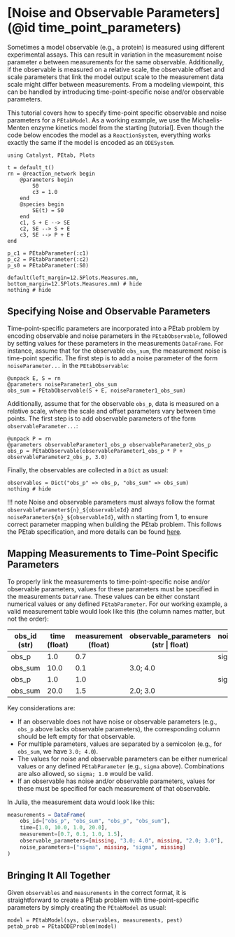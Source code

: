 # [Noise and Observable Parameters](@id time_point_parameters)

Sometimes a model observable (e.g., a protein) is measured using different experimental assays. This can result in variation in the measurement noise parameter `σ` between measurements for the same observable. Additionally, if the observable is measured on a relative scale, the observable offset and scale parameters that link the model output scale to the measurement data scale might differ between measurements. From a modeling viewpoint, this can be handled by introducing time-point-specific noise and/or observable parameters.

This tutorial covers how to specify time-point specific observable and noise parameters for a `PEtabModel`. As a working example, we use the Michaelis-Menten enzyme kinetics model from the starting [tutorial]. Even though the code below encodes the model as a `ReactionSystem`, everything works exactly the same if the model is encoded as an `ODESystem`.

```@example 1
using Catalyst, PEtab, Plots

t = default_t()
rn = @reaction_network begin
    @parameters begin
        S0
        c3 = 1.0
    end
    @species begin
        SE(t) = S0
    end
    c1, S + E --> SE
    c2, SE --> S + E
    c3, SE --> P + E
end

p_c1 = PEtabParameter(:c1)
p_c2 = PEtabParameter(:c2)
p_s0 = PEtabParameter(:S0)

default(left_margin=12.5Plots.Measures.mm, bottom_margin=12.5Plots.Measures.mm) # hide
nothing # hide
```

## Specifying Noise and Observable Parameters

Time-point-specific parameters are incorporated into a PEtab problem by encoding observable and noise parameters in the `PEtabObservable`, followed by setting values for these parameters in the measurements `DataFrame`. For instance, assume that for the observable `obs_sum`, the measurement noise is time-point specific. The first step is to add a noise parameter of the form `noiseParameter...` in the `PEtabObservable`:

```@example 1
@unpack E, S = rn
@parameters noiseParameter1_obs_sum
obs_sum = PEtabObservable(S + E, noiseParameter1_obs_sum)
```

Additionally, assume that for the observable `obs_p`, data is measured on a relative scale, where the scale and offset parameters vary between time points. The first step is to add observable parameters of the form `observableParameter...`:

```@example 1
@unpack P = rn
@parameters observableParameter1_obs_p observableParameter2_obs_p
obs_p = PEtabObservable(observableParameter1_obs_p * P + observableParameter2_obs_p, 3.0)
```

Finally, the observables are collected in a `Dict` as usual:

```@example 1
observables = Dict("obs_p" => obs_p, "obs_sum" => obs_sum)
nothing # hide
```

!!! note
    Noise and observable parameters must always follow the format `observableParameter${n}_${observableId}` and `noiseParameter${n}_${observableId}`, with `n` starting from 1, to ensure correct parameter mapping when building the PEtab problem. This follows the PEtab specification, and more details can be found [here](https://petab.readthedocs.io/en/latest/index.html).

## Mapping Measurements to Time-Point Specific Parameters  

To properly link the measurements to time-point-specific noise and/or observable parameters, values for these parameters must be specified in the measurements `DataFrame`. These values can be either constant numerical values or any defined `PEtabParameter`. For our working example, a valid measurement table would look like this (the column names matter, but not the order):

| obs_id (str) | time (float) | measurement (float) | observable_parameters (str \| float) | noise_parameters (str \| float) |
|--------------|--------------|---------------------|--------------------------------------|---------------------------------|
| obs_p        | 1.0          | 0.7                 |                                      | sigma                           |
| obs_sum      | 10.0         | 0.1                 | 3.0; 4.0                             |                                 |
| obs_p        | 1.0          | 1.0                 |                                      | sigma                           |
| obs_sum      | 20.0         | 1.5                 | 2.0; 3.0                             |                                 |

Key considerations are:

- If an observable does not have noise or observable parameters (e.g., `obs_p` above lacks observable parameters), the corresponding column should be left empty for that observable.
- For multiple parameters, values are separated by a semicolon (e.g., for `obs_sum`, we have `3.0; 4.0`).
- The values for noise and observable parameters can be either numerical values or any defined `PEtabParameter` (e.g., `sigma` above). Combinations are also allowed, so `sigma; 1.0` would be valid.
- If an observable has noise and/or observable parameters, values for these must be specified for each measurement of that observable.

In Julia, the measurement data would look like this:

```julia
measurements = DataFrame(
    obs_id=["obs_p", "obs_sum", "obs_p", "obs_sum"],
    time=[1.0, 10.0, 1.0, 20.0],
    measurement=[0.7, 0.1, 1.0, 1.5], 
    observable_parameters=[missing, "3.0; 4.0", missing, "2.0; 3.0"],
    noise_parameters=["sigma", missing, "sigma", missing]
)
```

## Bringing It All Together

Given `observables` and `measurements` in the correct format, it is straightforward to create a PEtab problem with time-point-specific parameters by simply creating the `PEtabModel` as usual:

```@example 1; ansicolor=false
model = PEtabModel(sys, observables, measurements, pest)
petab_prob = PEtabODEProblem(model)
```
